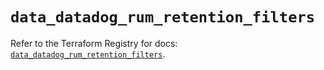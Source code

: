 # `data_datadog_rum_retention_filters`

Refer to the Terraform Registry for docs: [`data_datadog_rum_retention_filters`](https://registry.terraform.io/providers/datadog/datadog/3.62.0/docs/data-sources/rum_retention_filters).
